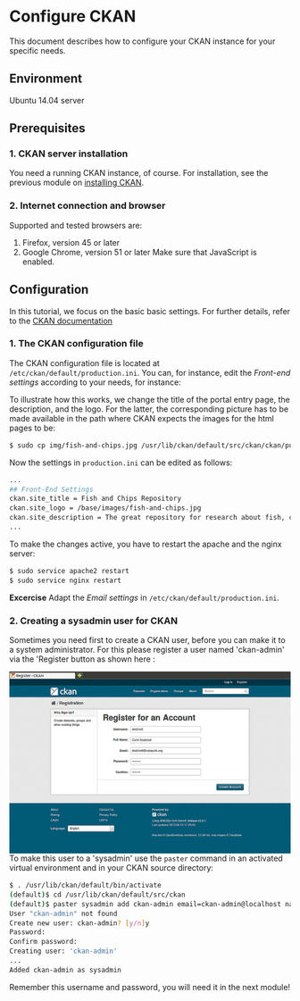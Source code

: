 # Configure CKAN
This document describes how to configure your CKAN instance for your specific needs.


## Environment
Ubuntu 14.04 server

## Prerequisites

### 1. CKAN server installation
You need a running CKAN instance, of course. 
For installation, see the previous module on [installing CKAN](04-install-CKAN.md).

### 2. Internet connection and browser
Supported and tested browsers are:
1. Firefox, version 45 or later
2. Google Chrome, version 51 or later
Make sure that JavaScript is enabled.


## Configuration
In this tutorial, we focus on the basic basic settings. 
For further details, refer to the [CKAN documentation](http://docs.ckan.org/en/latest/maintaining/configuration.html)


### 1. The CKAN configuration file

The CKAN configuration file is located at `/etc/ckan/default/production.ini`.
You can, for instance, edit the *Front-end settings* according to your needs, for instance:

To illustrate how this works, we change the title of the portal entry page, the description, and the logo. 
For the latter, the corresponding picture has to be made available in the path where CKAN expects the images for the html pages to be: 
```sh
$ sudo cp img/fish-and-chips.jpg /usr/lib/ckan/default/src/ckan/ckan/public/base/images/
```

Now the settings in `production.ini` can be edited as follows: 
```sh
...
## Front-End Settings
ckan.site_title = Fish and Chips Repository
ckan.site_logo = /base/images/fish-and-chips.jpg
ckan.site_description = The great repository for research about fish, chips and other interesting science
...
```

To make the changes active, you have to restart the apache and the nginx server:
```sh
$ sudo service apache2 restart
$ sudo service nginx restart
```

**Excercise** 
Adapt the *Email settings* in `/etc/ckan/default/production.ini`.

### 2. Creating a sysadmin user for CKAN

Sometimes you need first to create a CKAN user, before you can make it to a system administrator. For this please register a user named 'ckan-admin' via the 'Register button as shown here :

<img align="right" src="img/B2FIND_CreateUser.jpg" width="600px">

To make this user to a 'sysadmin' use the `paster` command in an activated virtual environment and in your CKAN source directory:
```sh
$ . /usr/lib/ckan/default/bin/activate
(default)$ cd /usr/lib/ckan/default/src/ckan
(default)$ paster sysadmin add ckan-admin email=ckan-admin@localhost name=ckan-admin -c /etc/ckan/default/production.ini
User "ckan-admin" not found
Create new user: ckan-admin? [y/n]y
Password:
Confirm password:
Creating user: 'ckan-admin'
...
Added ckan-admin as sysadmin
```

Remember this username and password, you will need it in the next module!



